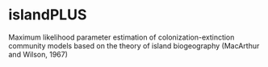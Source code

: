 # islandPLUS
Maximum likelihood parameter estimation of  colonization-extinction community models based on the theory of island biogeography (MacArthur and Wilson, 1967)
